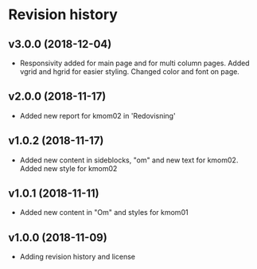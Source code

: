Revision history
===================

v3.0.0 (2018-12-04)
--------------------

* Responsivity added for main page and for multi column pages. Added vgrid and hgrid for easier styling. Changed color and font on page.


v2.0.0 (2018-11-17)
--------------------

* Added new report for kmom02 in 'Redovisning'


v1.0.2 (2018-11-17)
--------------------

* Added new content in sideblocks, "om" and new text for kmom02. Added new style for kmom02



v1.0.1 (2018-11-11)
--------------------

* Added new content in "Om" and styles for kmom01



v1.0.0 (2018-11-09)
--------------------

* Adding revision history and license
